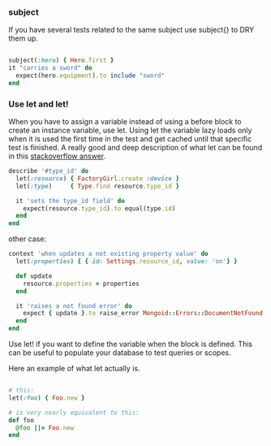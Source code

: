 ### subject

If you have several tests related to the same subject use subject{} to DRY them up. 


```ruby

subject(:hero) { Hero.first }
it "carries a sword" do
  expect(hero.equipment).to include "sword"
end

```


### Use let and let!

When you have to assign a variable instead of using a before block to create an instance variable, use let. Using let the variable lazy loads only when it is used the first time in the test and get cached until that specific test is finished. A really good and deep description of what let can be found in this [stackoverflow answer](http://stackoverflow.com/questions/5359558/when-to-use-rspec-let/5359979#5359979). 


```ruby
describe '#type_id' do
  let(:resource) { FactoryGirl.create :device }
  let(:type)     { Type.find resource.type_id }

  it 'sets the type_id field' do
    expect(resource.type_id).to equal(type.id)
  end
end

```

other case:


```ruby
context 'when updates a not existing property value' do
  let(:properties) { { id: Settings.resource_id, value: 'on'} }

  def update
    resource.properties = properties
  end

  it 'raises a not found error' do
    expect { update }.to raise_error Mongoid::Errors::DocumentNotFound
  end
end
```

 Use let! if you want to define the variable when the block is defined. This can be useful to populate your database to test queries or scopes.

Here an example of what let actually is. 

```ruby

# this:
let(:foo) { Foo.new }

# is very nearly equivalent to this:
def foo
  @foo ||= Foo.new
end

```

